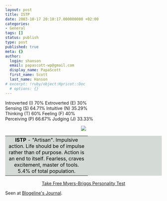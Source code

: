 ```yaml
---
layout: post
title: ISTP
date: 2003-10-17 20:10:17.000000000 +02:00
categories:
- General
tags: []
status: publish
type: post
published: true
meta: {}
author:
  login: shanson
  email: papascott-wp@gmail.com
  display_name: PapaScott
  first_name: Scott
  last_name: Hanson
# excerpt: !ruby/object:Hpricot::Doc
  # options: {}
---
```

<p>Introverted (I) 70% Extroverted (E) 30%<br />
Sensing (S) 64.71% Intuitive (N) 35.29%<br />
Thinking (T) 60% Feeling (F) 40%<br />
Perceiving (P) 66.67% Judging (J) 33.33%</p>
<div align="center"> <!--70 64.71 60 66.67--><img src="http://sminds.com/images/ISTP.gif" /><br />
<table border="0" cellpadding="0" cellspacing="0" bgcolor="#d4dbd6">
<tr>
<td width="250">
<div align="center"> <font color="black"><b>ISTP</b> - "Artisan". Impulsive action. Life should be of impulse rather than of purpose. Action is an end to itself. Fearless, craves excitement, master of tools. 5.4% of total population. </font></div>
</td>
</tr>
</table>
<p> <a href="http://www.similarminds.com/">Take Free Myers-Briggs Personality Test</a></div>
<p>Seen at <a title="Blogeline's Journal" href="http://blogeline.blogspot.com/">Blogeline's Journal</a>.</p>
